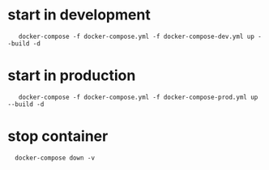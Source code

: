 # start in development
 ```
    docker-compose -f docker-compose.yml -f docker-compose-dev.yml up --build -d
 ```

 # start in production
 ```
    docker-compose -f docker-compose.yml -f docker-compose-prod.yml up --build -d
 ```

 # stop container
 ```
   docker-compose down -v
 ```